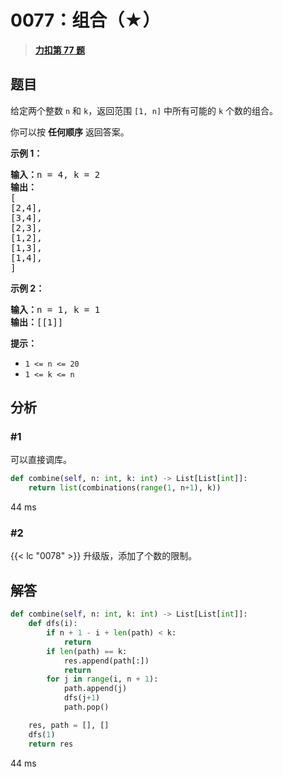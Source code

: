 # 0077：组合（★）


> <u>**[力扣第 77 题](https://leetcode.cn/problems/combinations/)**</u>

## 题目

<p>给定两个整数 <code>n</code> 和 <code>k</code>，返回范围 <code>[1, n]</code> 中所有可能的 <code>k</code> 个数的组合。</p>

<p>你可以按 <strong>任何顺序</strong> 返回答案。</p>



<p><strong>示例 1：</strong></p>

<pre>
<strong>输入：</strong>n = 4, k = 2
<strong>输出：</strong>
[
[2,4],
[3,4],
[2,3],
[1,2],
[1,3],
[1,4],
]</pre>

<p><strong>示例 2：</strong></p>

<pre>
<strong>输入：</strong>n = 1, k = 1
<strong>输出：</strong>[[1]]</pre>



<p><strong>提示：</strong></p>

<ul>
<li><code>1 <= n <= 20</code></li>
<li><code>1 <= k <= n</code></li>
</ul>


## 分析

### #1

可以直接调库。

```python
def combine(self, n: int, k: int) -> List[List[int]]:
	return list(combinations(range(1, n+1), k))
```

44 ms

### #2

{{< lc "0078" >}} 升级版，添加了个数的限制。

## 解答

```python
def combine(self, n: int, k: int) -> List[List[int]]:
    def dfs(i):
        if n + 1 - i + len(path) < k:
            return
        if len(path) == k:
            res.append(path[:])
            return
        for j in range(i, n + 1):
            path.append(j)
            dfs(j+1)
            path.pop()

    res, path = [], []
    dfs(1)
    return res
```
44 ms
